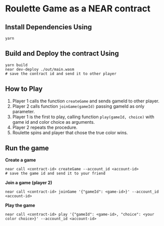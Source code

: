 # Roulette Game as a NEAR contract


## Install Dependencies Using
```
yarn
```

## Build and Deploy the contract Using
```
yarn build
near dev-deploy ./out/main.wasm
# save the contract id and send it to other player
```

## How to Play

1. Player 1 calls the function `createGame` and sends gameId to other player.
2. Player 2 calls function `joinGame(gameId)` passing gameId as only parameter. 
3. Player 1 is the first to play, calling function `play(gameId, choice)` with game id and color choice as arguments.
4. Player 2 repeats the procedure.
5. Roulette spins and player that chose the true color wins.

## Run the game
**Create a game**
```
near call <contract-id> createGame --account_id <account-id> 
# save the game id and send it to your friend
```

**Join a game (player 2)**
```
near call <contract-id> joinGame '{"gameId": <game-id>}' --account_id <account-id> 
```

**Play the game**
```
near call <contract-id> play '{"gameId": <game-id>, "choice": <your color choice>}' --account_id <account-id>
```


